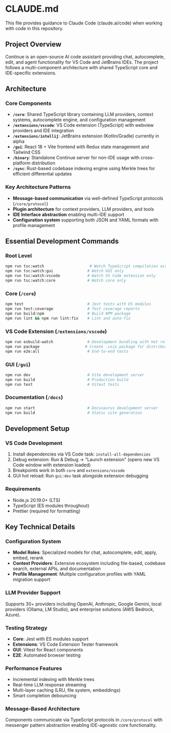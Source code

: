 # CLAUDE.md

This file provides guidance to Claude Code (claude.ai/code) when working with code in this repository.

## Project Overview

Continue is an open-source AI code assistant providing chat, autocomplete, edit, and agent functionality for VS Code and JetBrains IDEs. The project follows a multi-component architecture with shared TypeScript core and IDE-specific extensions.

## Architecture

### Core Components
- **`/core`**: Shared TypeScript library containing LLM providers, context systems, autocomplete engine, and configuration management
- **`/extensions/vscode`**: VS Code extension (TypeScript) with webview providers and IDE integration  
- **`/extensions/intellij`**: JetBrains extension (Kotlin/Gradle) currently in alpha
- **`/gui`**: React 18 + Vite frontend with Redux state management and Tailwind CSS
- **`/binary`**: Standalone Continue server for non-IDE usage with cross-platform distribution
- **`/sync`**: Rust-based codebase indexing engine using Merkle trees for efficient differential updates

### Key Architecture Patterns
- **Message-based communication** via well-defined TypeScript protocols (`/core/protocol`)
- **Plugin architecture** for context providers, LLM providers, and tools
- **IDE Interface abstraction** enabling multi-IDE support
- **Configuration system** supporting both JSON and YAML formats with profile management

## Essential Development Commands

### Root Level
```bash
npm run tsc:watch                    # Watch TypeScript compilation across all projects
npm run tsc:watch:gui               # Watch GUI only
npm run tsc:watch:vscode            # Watch VS Code extension only
npm run tsc:watch:core              # Watch core only
```

### Core (`/core`)
```bash
npm test                            # Jest tests with ES modules
npm run test:coverage               # Test coverage reports
npm run build:npm                   # Build NPM package
npm run lint && npm run lint:fix    # Lint and auto-fix
```

### VS Code Extension (`/extensions/vscode`)
```bash
npm run esbuild-watch               # Development bundling with hot reload
npm run package                    # Create .vsix package for distribution
npm run e2e:all                     # End-to-end tests
```

### GUI (`/gui`)
```bash
npm run dev                         # Vite development server
npm run build                       # Production build
npm run test                        # Vitest tests
```

### Documentation (`/docs`)
```bash
npm run start                       # Docusaurus development server
npm run build                       # Static site generation
```

## Development Setup

### VS Code Development
1. Install dependencies via VS Code task: `install-all-dependencies`
2. Debug extension: Run & Debug → "Launch extension" (opens new VS Code window with extension loaded)
3. Breakpoints work in both `core` and `extensions/vscode`
4. GUI hot reload: Run `gui:dev` task alongside extension debugging

### Requirements
- Node.js 20.19.0+ (LTS)
- TypeScript (ES modules throughout)
- Prettier (required for formatting)

## Key Technical Details

### Configuration System
- **Model Roles**: Specialized models for chat, autocomplete, edit, apply, embed, rerank
- **Context Providers**: Extensive ecosystem including file-based, codebase search, external APIs, and documentation
- **Profile Management**: Multiple configuration profiles with YAML migration support

### LLM Provider Support
Supports 30+ providers including OpenAI, Anthropic, Google Gemini, local providers (Ollama, LM Studio), and enterprise solutions (AWS Bedrock, Azure).

### Testing Strategy
- **Core**: Jest with ES modules support
- **Extensions**: VS Code Extension Tester framework
- **GUI**: Vitest for React components
- **E2E**: Automated browser testing

### Performance Features
- Incremental indexing with Merkle trees
- Real-time LLM response streaming  
- Multi-layer caching (LRU, file system, embeddings)
- Smart completion debouncing

### Message-Based Architecture
Components communicate via TypeScript protocols in `/core/protocol` with messenger pattern abstraction enabling IDE-agnostic core functionality.